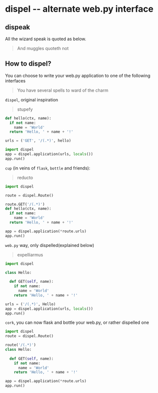 dispel -- alternate web.py interface
===

## dispeak
All the wizard speak is quoted as below.
> And muggles quoteth not

## How to dispel?

You can choose to write your web.py application to one of the following interfaces

> You have several spells to ward of the charm

`dispel`, original inspiration
> stupefy 

```python
def hello(ctx, name):
  if not name:
    name = 'World'
  return 'Hello, ' + name + '!'

urls = ('GET', '/(.*)', hello)

import dispel
app = dispel.application(urls, locals())
app.run()
```

`cup` (in veins of `flask`, `bottle` and friends):

> reducto

```python
import dispel

route = dispel.Route()

route.GET('/(.*)')
def hello(ctx, name):
  if not name:
    name = 'World'
  return 'Hello, ' + name + '!'

app = dispel.application(*route.urls)
app.run()
```
`web.py` way, only dispelled(explained below)
> expelliarmus

```python
import dispel

class Hello:
  
  def GET(self, name):
    if not name:
      name = 'World'
    return 'Hello, ' + name + '!'

urls = ('/(.*)', Hello)
app = dispel.application(urls, locals())
app.run()
```
`cork`, you can now flask and bottle your web.py, or rather dispelled one
```python
import dispel
route = dispel.Route()

route('/(.*)')
class Hello:
  
  def GET(self, name):
    if not name:
      name = 'World'
    return 'Hello, ' + name + '!'

app = dispel.application(*route.urls)
app.run()
```
